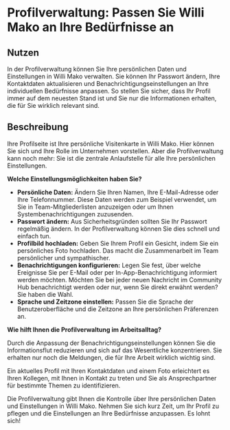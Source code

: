 
# Profilverwaltung: Passen Sie Willi Mako an Ihre Bedürfnisse an

## Nutzen

In der Profilverwaltung können Sie Ihre persönlichen Daten und Einstellungen in Willi Mako verwalten. Sie können Ihr Passwort ändern, Ihre Kontaktdaten aktualisieren und Benachrichtigungseinstellungen an Ihre individuellen Bedürfnisse anpassen. So stellen Sie sicher, dass Ihr Profil immer auf dem neuesten Stand ist und Sie nur die Informationen erhalten, die für Sie wirklich relevant sind.

## Beschreibung

Ihre Profilseite ist Ihre persönliche Visitenkarte in Willi Mako. Hier können Sie sich und Ihre Rolle im Unternehmen vorstellen. Aber die Profilverwaltung kann noch mehr: Sie ist die zentrale Anlaufstelle für alle Ihre persönlichen Einstellungen.

**Welche Einstellungsmöglichkeiten haben Sie?**

*   **Persönliche Daten:** Ändern Sie Ihren Namen, Ihre E-Mail-Adresse oder Ihre Telefonnummer. Diese Daten werden zum Beispiel verwendet, um Sie in Team-Mitgliederlisten anzuzeigen oder um Ihnen Systembenachrichtigungen zuzusenden.
*   **Passwort ändern:** Aus Sicherheitsgründen sollten Sie Ihr Passwort regelmäßig ändern. In der Profilverwaltung können Sie dies schnell und einfach tun.
*   **Profilbild hochladen:** Geben Sie Ihrem Profil ein Gesicht, indem Sie ein persönliches Foto hochladen. Das macht die Zusammenarbeit im Team persönlicher und sympathischer.
*   **Benachrichtigungen konfigurieren:** Legen Sie fest, über welche Ereignisse Sie per E-Mail oder per In-App-Benachrichtigung informiert werden möchten. Möchten Sie bei jeder neuen Nachricht im Community Hub benachrichtigt werden oder nur, wenn Sie direkt erwähnt werden? Sie haben die Wahl.
*   **Sprache und Zeitzone einstellen:** Passen Sie die Sprache der Benutzeroberfläche und die Zeitzone an Ihre persönlichen Präferenzen an.

**Wie hilft Ihnen die Profilverwaltung im Arbeitsalltag?**

Durch die Anpassung der Benachrichtigungseinstellungen können Sie die Informationsflut reduzieren und sich auf das Wesentliche konzentrieren. Sie erhalten nur noch die Meldungen, die für Ihre Arbeit wirklich wichtig sind.

Ein aktuelles Profil mit Ihren Kontaktdaten und einem Foto erleichtert es Ihren Kollegen, mit Ihnen in Kontakt zu treten und Sie als Ansprechpartner für bestimmte Themen zu identifizieren.

Die Profilverwaltung gibt Ihnen die Kontrolle über Ihre persönlichen Daten und Einstellungen in Willi Mako. Nehmen Sie sich kurz Zeit, um Ihr Profil zu pflegen und die Einstellungen an Ihre Bedürfnisse anzupassen. Es lohnt sich!
